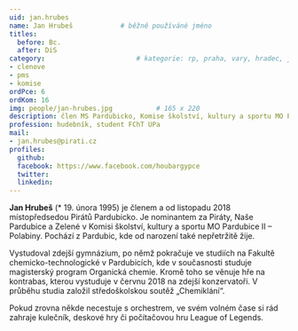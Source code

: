 ```yaml
---
uid: jan.hrubes
name: Jan Hrubeš      		# běžně používáné jméno
titles:
  before: Bc.
  after: DiS
category:                 		# kategorie: rp, praha, vary, hradec, jmk, senat
- clenove
- pms
- komise
ordPce: 6
ordKom: 16
img: people/jan-hrubes.jpg           # 165 x 220
description: člen MS Pardubicko, Komise školství, kultury a sportu MO Pardubice II # kratký popis, max 160 znaků
profession: hudebník, student FChT UPa
mail:
- jan.hrubes@pirati.cz
profiles:
  github:
  facebook: https://www.facebook.com/houbargypce
  twitter:
  linkedin:
---
```

**Jan Hrubeš** (* 19. února 1995) je členem a od listopadu 2018 místopředsedou Pirátů Pardubicko. Je nominantem za Piráty, Naše Pardubice a Zelené v Komisi školství, kultury a sportu MO Pardubice II – Polabiny. Pochází z Pardubic, kde od narození také nepřetržitě žije.

Vystudoval zdejší gymnázium, po němž pokračuje ve studiích na Fakultě chemicko-technologické v Pardubicích, kde v současnosti studuje magisterský program Organická chemie. Kromě toho se věnuje hře na kontrabas, kterou vystuduje v červnu 2018 na zdejší konzervatoři. V průběhu studia založil středoškolskou soutěž „Chemiklání“.

Pokud zrovna někde necestuje s orchestrem, ve svém volném čase si rád zahraje kulečník, deskové hry či počítačovou hru League of Legends.
